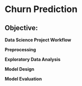 # Churn Prediction
## Objective:



**Data Science Project Workflow**

**Preprocessing**




**Exploratory Data Analysis**




**Model Design**





**Model Evaluation**
